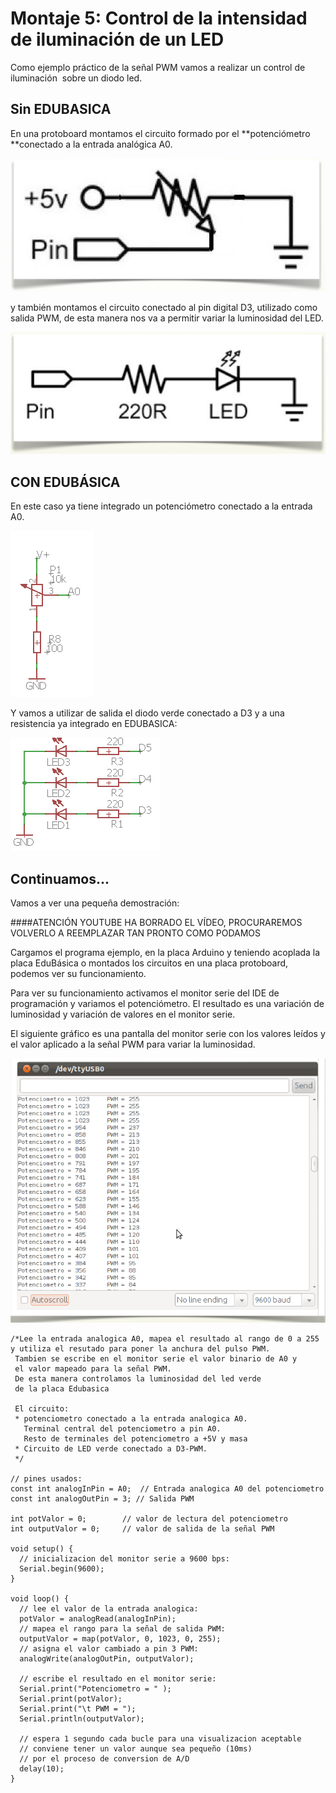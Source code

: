 
# Montaje 5: Control de la intensidad de iluminación de un LED 

Como ejemplo práctico de la señal PWM vamos a realizar un control de iluminación  sobre un diodo led.

## Sin EDUBASICA

En una protoboard montamos el circuito formado por el **potenciómetro **conectado a la entrada analógica A0.

![](img/Captura_de_pantalla_2015-05-19_a_las_14.22.42.png)

y también montamos el circuito conectado al pin digital D3, utilizado como salida PWM, de esta manera nos va a permitir variar la luminosidad del LED.

![](img/Captura_de_pantalla_2015-05-19_a_las_14.22.51.png)

## CON EDUBÁSICA

En este caso ya tiene integrado un potenciómetro conectado a la entrada A0.

![Esquema del potenciómetro en EDUBASICA](img/m2img4.png)

Y vamos a utilizar de salida el diodo verde conectado a D3 y a una resistencia ya integrado en EDUBASICA:

![Esquema de LEDs en EDUBASICA](img/m2img5.1.png)

## Continuamos... 

Vamos a ver una pequeña demostración:

####ATENCIÓN YOUTUBE HA BORRADO EL VÍDEO, PROCURAREMOS VOLVERLO A REEMPLAZAR TAN PRONTO COMO PODAMOS

Cargamos el programa ejemplo, en la placa Arduino y teniendo acoplada la placa EduBásica o montados los circuitos en una placa protoboard, podemos ver su funcionamiento.

 Para ver su funcionamiento activamos el monitor serie del IDE de programación y variamos el potenciómetro. El resultado es una variación de luminosidad y variación de valores en el monitor serie.

 El siguiente gráfico es una pantalla del monitor serie con los valores leídos y el valor aplicado a la señal PWM para variar la luminosidad.

![](img/Captura_de_pantalla_2015-05-19_a_las_21.17.31.png)

```cpp+lineNumbers:true
/*Lee la entrada analogica A0, mapea el resultado al rango de 0 a 255 
y utiliza el resutado para poner la anchura del pulso PWM.
 Tambien se escribe en el monitor serie el valor binario de A0 y
 el valor mapeado para la señal PWM.
 De esta manera controlamos la luminosidad del led verde
 de la placa Edubasica
 
 El circuito:
 * potenciometro conectado a la entrada analogica A0.
   Terminal central del potenciometro a pin A0.
   Resto de terminales del potenciometro a +5V y masa
 * Circuito de LED verde conectado a D3-PWM.
 */

// pines usados:
const int analogInPin = A0;  // Entrada analogica A0 del potenciometro
const int analogOutPin = 3; // Salida PWM

int potValor = 0;        // valor de lectura del potenciometro
int outputValor = 0;     // valor de salida de la señal PWM 

void setup() {
  // inicializacion del monitor serie a 9600 bps:
  Serial.begin(9600); 
}

void loop() {
  // lee el valor de la entrada analogica:
  potValor = analogRead(analogInPin);            
  // mapea el rango para la señal de salida PWM:
  outputValor = map(potValor, 0, 1023, 0, 255);  
  // asigna el valor cambiado a pin 3 PWM:
  analogWrite(analogOutPin, outputValor);           

  // escribe el resultado en el monitor serie:
  Serial.print("Potenciometro = " );                       
  Serial.print(potValor);      
  Serial.print("\t PWM = ");      
  Serial.println(outputValor);   

  // espera 1 segundo cada bucle para una visualizacion aceptable
  // conviene tener un valor aunque sea pequeño (10ms)
  // por el proceso de conversion de A/D
  delay(10);                     
}
```

